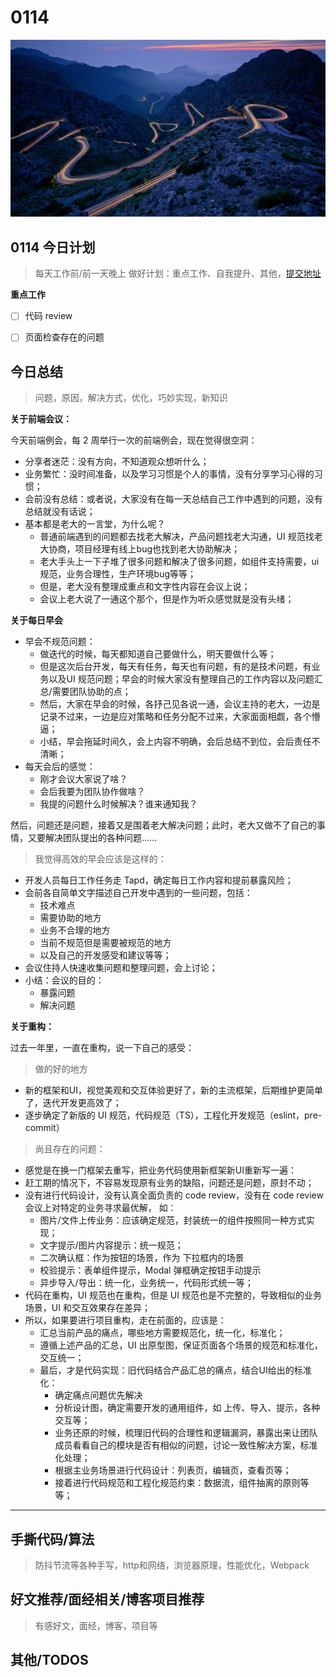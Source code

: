 
# 0114

![](./bg-imgs/0114.jpg)


## 0114 今日计划
> 每天工作前/前一天晚上 做好计划：重点工作、自我提升、其他，[提交地址](https://github.com/cuixiaorui/study-every-day/issues)

**重点工作**

- [ ] 代码 review
- [ ] 页面检查存在的问题


## 今日总结
> 问题，原因，解决方式，优化，巧妙实现，新知识


**关于前端会议：**

今天前端例会，每 2 周举行一次的前端例会，现在觉得很空洞：

- 分享者迷茫：没有方向，不知道观众想听什么；
- 业务繁忙：没时间准备，以及学习习惯是个人的事情，没有分享学习心得的习惯；
- 会前没有总结：或者说，大家没有在每一天总结自己工作中遇到的问题，没有总结就没有话说；
- 基本都是老大的一言堂，为什么呢？
  - 普通前端遇到的问题都去找老大解决，产品问题找老大沟通，UI 规范找老大协商，项目经理有线上bug也找到老大协助解决；
  - 老大手头上一下子堆了很多问题和解决了很多问题，如组件支持需要，ui 规范，业务合理性，生产环境bug等等；
  - 但是，老大没有整理成重点和文字性内容在会议上说；
  - 会议上老大说了一通这个那个，但是作为听众感觉就是没有头绪；

**关于每日早会**

- 早会不规范问题：
  - 做迭代的时候，每天都知道自己要做什么，明天要做什么等；
  - 但是这次后台开发，每天有任务，每天也有问题，有的是技术问题，有业务以及UI 规范问题；早会的时候大家没有整理自己的工作内容以及问题汇总/需要团队协助的点；
  - 然后，大家在早会的时候，各抒己见各说一通，会议主持的老大，一边是记录不过来，一边是应对策略和任务分配不过来，大家面面相觑，各个懵逼；
  - 小结，早会拖延时间久，会上内容不明确，会后总结不到位，会后责任不清晰；
- 每天会后的感觉：
  - 刚才会议大家说了啥？
  - 会后我要为团队协作做啥？
  - 我提的问题什么时候解决？谁来通知我？

然后，问题还是问题，接着又是围着老大解决问题；此时，老大又做不了自己的事情，又要解决团队提出的各种问题......

> 我觉得高效的早会应该是这样的：

- 开发人员每日工作任务走 Tapd，确定每日工作内容和提前暴露风险；
- 会前各自简单文字描述自己开发中遇到的一些问题，包括：
  - 技术难点
  - 需要协助的地方
  - 业务不合理的地方
  - 当前不规范但是需要被规范的地方
  - 以及自己的开发感受和建议等等；
- 会议住持人快速收集问题和整理问题，会上讨论；
- 小结：会议的目的：
  - 暴露问题
  - 解决问题

**关于重构：**

过去一年里，一直在重构，说一下自己的感受：

> 做的好的地方

- 新的框架和UI，视觉美观和交互体验更好了，新的主流框架，后期维护更简单了，迭代开发更高效了；
- 逐步确定了新版的 UI 规范，代码规范（TS），工程化开发规范（eslint，pre-commit）

> 尚且存在的问题：

- 感觉是在换一门框架去重写，把业务代码使用新框架新UI重新写一遍：
- 赶工期的情况下，不容易发现原有业务的缺陷，问题还是问题，原封不动；
- 没有进行代码设计，没有认真全面负责的 code review，没有在 code review 会议上对特定的业务寻求最优解， 如：
  - 图片/文件上传业务：应该确定规范，封装统一的组件按照同一种方式实现；
  - 文字提示/图片内容提示：统一规范；
  - 二次确认框：作为按钮的场景，作为 下拉框内的场景
  - 校验提示：表单组件提示，Modal 弹框确定按钮手动提示
  - 异步导入/导出：统一化，业务统一，代码形式统一等；
- 代码在重构，UI 规范也在重构，但是 UI 规范也是不完整的，导致相似的业务场景，UI 和交互效果存在差异；
- 所以，如果要进行项目重构，走在前面的，应该是：
  - 汇总当前产品的痛点，哪些地方需要规范化，统一化，标准化；
  - 遵循上述产品的汇总，UI 出原型图，保证页面各个场景的规范和标准化，交互统一；
  - 最后，才是代码实现：旧代码结合产品汇总的痛点，结合UI给出的标准化：
    - 确定痛点问题优先解决
    - 分析设计图，确定需要开发的通用组件，如 上传、导入、提示，各种交互等；
    - 业务还原的时候，梳理旧代码的合理性和逻辑漏洞，暴露出来让团队成员看看自己的模块是否有相似的问题，讨论一致性解决方案，标准化处理；
    - 根据主业务场景进行代码设计：列表页，编辑页，查看页等；
    - 接着进行代码规范和工程化规范约束：数据流，组件抽离的原则等等；


---



## 手撕代码/算法
> 防抖节流等各种手写，http和网络，浏览器原理，性能优化，Webpack


## 好文推荐/面经相关/博客项目推荐
> 有感好文，面经，博客，项目等


## 其他/TODOS
